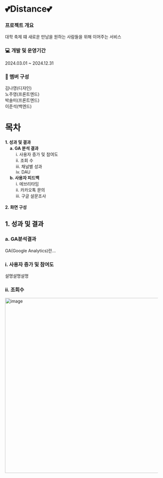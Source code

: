 # 💕Distance💕
### 프로젝트 개요
대학 축제 떄 새로운 만남을 원하는 사람들을 위해 이어주는 서비스

### 💻 개발 및 운영기간
2024.03.01 ~ 2024.12.31

### 💪 멤버 구성
김나영(디자인) <br>
노주영(프론트엔드) <br>
박솔미(프론트엔드) <br>
이준석(백엔드) <br>

# 목차
**1. 성과 및 결과** <br>
&nbsp;&nbsp;&nbsp;&nbsp;**a. GA 분석 결과**<br>
&nbsp;&nbsp;&nbsp;&nbsp;&nbsp;&nbsp;&nbsp;&nbsp; i. 사용자 증가 및 참여도<br>
&nbsp;&nbsp;&nbsp;&nbsp;&nbsp;&nbsp;&nbsp;&nbsp; ii. 조회 수<br>
&nbsp;&nbsp;&nbsp;&nbsp;&nbsp;&nbsp;&nbsp;&nbsp; iii. 채널별 성과<br>
&nbsp;&nbsp;&nbsp;&nbsp;&nbsp;&nbsp;&nbsp;&nbsp; iv. DAU<br>
&nbsp;&nbsp;&nbsp;&nbsp;**b. 사용자 피드백**<br>
&nbsp;&nbsp;&nbsp;&nbsp;&nbsp;&nbsp;&nbsp;&nbsp; i. 에브리타임<br>
&nbsp;&nbsp;&nbsp;&nbsp;&nbsp;&nbsp;&nbsp;&nbsp; ii. 카카오톡 문의<br>
&nbsp;&nbsp;&nbsp;&nbsp;&nbsp;&nbsp;&nbsp;&nbsp; iii. 구글 설문조사<br><br>
**2. 화면 구성**

## 1. 성과 및 결과

### a. GA분석결과
GA(Google Analytics)란...

### i. 사용자 증가 및 참여도
설명설명설명<br>

### ii. 조회수
<img width="576" alt="image" src="https://github.com/user-attachments/assets/ff4f1f6d-4b7f-4d17-b012-134a53eed018" />
